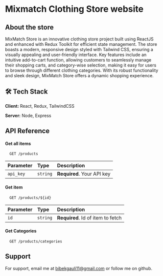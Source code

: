 # Mixmatch Clothing Store website
<h2>About the store</h2>
<p>
MixMatch Store is an innovative clothing store project built using ReactJS and enhanced with Redux Toolkit for efficient state management. The store boasts a modern, responsive design styled with Tailwind CSS, ensuring a visually appealing and user-friendly interface. Key features include an intuitive add-to-cart function, allowing customers to seamlessly manage their shopping carts, and category-wise selection, making it easy for users to browse through different clothing categories. With its robust functionality and sleek design, MixMatch Store offers a dynamic shopping experience.
</p>

## 🛠 Tech Stack

**Client:** React, Redux, TailwindCSS

**Server:** Node, Express


## API Reference

#### Get all items

```http
  GET /products
```

| Parameter | Type     | Description                |
| :-------- | :------- | :------------------------- |
| `api_key` | `string` | **Required**. Your API key |

#### Get item

```http
  GET /products/${id}
```

| Parameter | Type     | Description                       |
| :-------- | :------- | :-------------------------------- |
| `id`      | `string` | **Required**. Id of item to fetch |

#### Get Categories

```http
  GET /products/categories
```


## Support

For support, email me at bibekgauli11@gmail.com or follow me on github.



